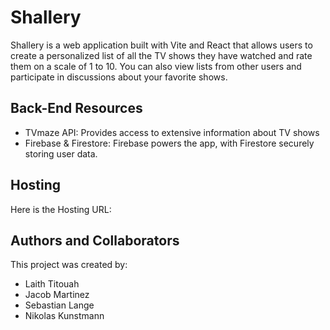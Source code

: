 # Shallery

Shallery is a web application built with Vite and React that allows users to create a personalized list of all the TV shows they have watched and rate them on a scale of 1 to 10. You can also view lists from other users and participate in discussions about your favorite shows.

## Back-End Resources

* TVmaze API: Provides access to extensive information about TV shows
* Firebase & Firestore: Firebase powers the app, with Firestore securely storing user data.

## Hosting
Here is the Hosting URL:

## Authors and Collaborators
This project was created by:
* Laith Titouah
* Jacob Martinez
* Sebastian Lange
* Nikolas Kunstmann



